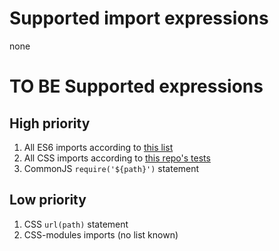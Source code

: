 # Supported import expressions
none

# TO BE Supported expressions

## High priority
1. All ES6 imports according to [this list](https://gist.github.com/pilwon/ff55634a29bb4456e0dd)
2. All CSS imports according to [this repo's tests](https://github.com/kevva/import-regex/blob/master/test.js)
3. CommonJS `require('${path}')` statement

## Low priority
1. CSS `url(path)` statement
2. CSS-modules imports (no list known)
